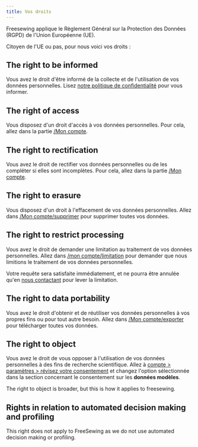 ```yaml
---
title: Vos droits
---
```


Freesewing applique le Règlement Général sur la Protection des Données (RGPD) de l'Union Européenne (UE).

Citoyen de l'UE ou pas, pour nous voici vos droits :

## The right to be informed

Vous avez le droit d'être informé de la collecte et de l'utilisation de vos données personnelles. Lisez [notre politique de confidentialité](/docs/about/privacy) pour vous informer.

## The right of access

Vous disposez d'un droit d'accès à vos données personnelles. Pour cela, allez dans la partie [/Mon compte](/account).

## The right to rectification

Vous avez le droit de rectifier vos données personnelles ou de les compléter si elles sont incomplètes. Pour cela, allez dans la partie [/Mon compte](/account).

## The right to erasure

Vous disposez d'un droit à l'effacement de vos données personnelles. Allez dans [/Mon compte/supprimer](/account/remove) pour supprimer toutes vos données.

## The right to restrict processing

Vous avez le droit de demander une limitation au traitement de vos données personnelles. Allez dans [/mon compte/limitation](/account/restrict) pour demander que nous limitions le traitement de vos données personnelles.  

<Warning>

Votre requête sera satisfaite immédiatement, et ne pourra être annulée qu'en [nous contactant](/contact) pour lever la limitation.

</Warning>

## The right to data portability

Vous avez le droit d'obtenir et de réutiliser vos données personnelles à vos propres fins ou pour tout autre besoin. Allez dans [/Mon compte/exporter](/account/export) pour télécharger toutes vos données.

## The right to object

Vous avez le droit de vous opposer à l'utilisation de vos données personnelles à des fins de recherche scientifique. Allez à [compte > paramètres > révisez votre consentement](/account/consent) et changez l'option sélectionnée dans la section concernant le consentement sur les **données modèles**.

<Note>

The right to object is broader, but this is how it applies to freesewing.

</Note>

## Rights in relation to automated decision making and profiling

This right does not apply to FreeSewing as we do not use automated decision making or profiling.
